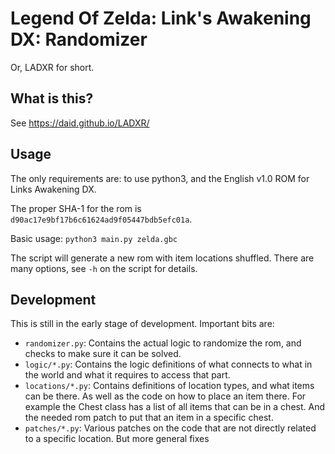 # Legend Of Zelda: Link's Awakening DX: Randomizer
Or, LADXR for short.

## What is this?

See https://daid.github.io/LADXR/

## Usage

The only requirements are: to use python3, and the English v1.0 ROM for Links Awakening DX.

The proper SHA-1 for the rom is `d90ac17e9bf17b6c61624ad9f05447bdb5efc01a`.

Basic usage:
`python3 main.py zelda.gbc`

The script will generate a new rom with item locations shuffled. There are many options, see `-h` on the script for details.

## Development

This is still in the early stage of development. Important bits are:
* `randomizer.py`: Contains the actual logic to randomize the rom, and checks to make sure it can be solved.
* `logic/*.py`: Contains the logic definitions of what connects to what in the world and what it requires to access that part.
* `locations/*.py`: Contains definitions of location types, and what items can be there. As well as the code on how to place an item there. For example the Chest class has a list of all items that can be in a chest. And the needed rom patch to put that an item in a specific chest.
* `patches/*.py`: Various patches on the code that are not directly related to a specific location. But more general fixes 
